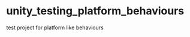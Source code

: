 unity_testing_platform_behaviours
=================================

test project for platform like behaviours
